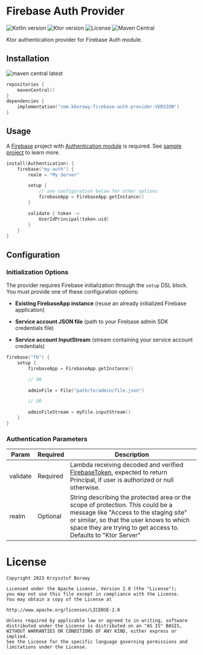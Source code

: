 # Firebase Auth Provider

![Kotlin version](https://img.shields.io/badge/kotlin-2.2.0-blue?logo=kotlin)
![Ktor version](https://img.shields.io/badge/ktor-3.2.2-red?logo=ktor)
![License](https://img.shields.io/github/license/krizzu/firebase-auth-provider)
![Maven Central](https://img.shields.io/maven-central/v/com.kborowy/firebase-auth-provider)

Ktor authentication provider for Firebase Auth module.

## Installation

![maven central latest](https://img.shields.io/maven-central/v/com.kborowy/firebase-auth-provider?label=Latest%20version&color=green)


```kotlin
repositories {
    mavenCentral()
}
dependencies {
    implementation("com.kborowy:firebase-auth-provider:VERSION")
}
```

## Usage

A [Firebase](https://firebase.google.com/) project
with [Authentication module](https://firebase.google.com/products/auth) is required.
See [sample project](./sample/README.md) to learn more.

```kotlin
install(Authentication) {
    firebase("my-auth") {
        realm = "My Server"

        setup {
            // see configuration below for other options
            firebaseApp = FirebaseApp.getInstance()
        }

        validate { token ->
            UserIdPrincipal(token.uid)
        }
    }
}
```

## Configuration

### Initialization Options

The provider requires Firebase initialization through the `setup` DSL block. You must provide one of these configuration
options:

- **Existing FirebaseApp instance** (reuse an already initialized Firebase application)

- **Service account JSON file** (path to your Firebase admin SDK credentials file)

- **Service account InputStream** (stream containing your service account credentials)


```kotlin
firebase("fb") {
    setup {
        firebaseApp = FirebaseApp.getInstance()

        // OR

        adminFile = File("path/to/admin/file.json")

        // OR

        adminFileStream = myFile.inputStream()
    }
}
```

### Authentication Parameters

| **Param** | **Required** | **Description**                                                                                                                                                                                                                          |
|-----------|--------------|------------------------------------------------------------------------------------------------------------------------------------------------------------------------------------------------------------------------------------------|
| validate  | Required     | Lambda receiving decoded and verified [FirebaseToken](https://firebase.google.com/docs/reference/admin/java/reference/com/google/firebase/auth/FirebaseToken), expected to return Principal, if user is authorized or null otherwise.    |
| realm     | Optional     | String describing the protected area or the scope of protection. This could be a message like "Access to the staging site" or similar, so that the user knows to which space they are trying to get access to. Defaults to "Ktor Server" |

# License

    Copyright 2023 Krzysztof Borowy
    
    Licensed under the Apache License, Version 2.0 (the "License");
    you may not use this file except in compliance with the License.
    You may obtain a copy of the License at
    
    http://www.apache.org/licenses/LICENSE-2.0
    
    Unless required by applicable law or agreed to in writing, software
    distributed under the License is distributed on an "AS IS" BASIS,
    WITHOUT WARRANTIES OR CONDITIONS OF ANY KIND, either express or implied.
    See the License for the specific language governing permissions and
    limitations under the License.
